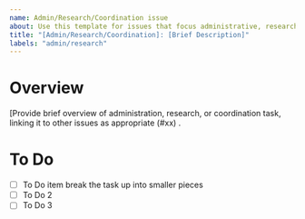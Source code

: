 ```yaml
---
name: Admin/Research/Coordination issue
about: Use this template for issues that focus administrative, research, and coordination tasks.
title: "[Admin/Research/Coordination]: [Brief Description]"
labels: "admin/research"
---
```

# Overview
[Provide brief overview of administration, research, or coordination task, linking it to other issues as appropriate (#xx) .

# To Do
- [ ] To Do item break the task up into smaller pieces
- [ ] To Do 2
- [ ] To Do 3
